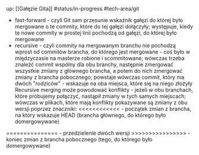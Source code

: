 up: [[Gałęzie Gita]]
#status/in-progress 
#tech-area/git 


- fast-forward - czyli Git sam przesunie wskaźnik gałęzi do której było mergowane o te commity, które do tej gałęzi dołączyły; występuje, kiedy te nowe commity w prostej linii pochodzą od gałęzi, do której było mergowane
- recursive - czyli commity na mergowanym branchu nie pochodzą wprost od commitów brancha, do którego jest mergowane - coś było w międzyczasie na masterze robione i scommitowane; wówczas trzeba znaleźć commit wspólny dla obu branchy, następnie zmergować wszystkie zmiany z głównego brancha, a potem do nich zmergować zmiany z brancha pobocznego; powstaje wówczas commit, który ma dwóch "rodziców" - wskazuje na oba miejsca, które się na niego złożyły
Recursive merging może powodować konflikty - jeżeli w obu branchach, które próbujemy połączyć, nastąpił zmiany w tych samych miejscach; wówczas w plikach, które mają konflikty pokazywane są zmiany z obu wersji poprzez znaczniki:
<<<<<<<<<<<< - początek zmian z brancha, na który wskazuje HEAD (brancha głównego, do którego było domergowywane)

=============== - przedzielenie dwóch wersji
\>>>>>>>>>>>>>>>> - koniec zmian z brancha pobocznego (tego, do którego było domergowywane)


